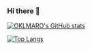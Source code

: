 ### Hi there 👋

[![OKLMARO's GitHub stats](https://github-readme-stats.vercel.app/api?username=OKLMARO&hide=contribs,prs&count_private=true&count_public=true&theme=github_dark)](https://github.com/OKLMARO)

[![Top Langs](https://github-readme-stats.vercel.app/api/top-langs/?username=OKLMARO&layout=compact&count_private=true&count_public=true&theme=github_dark&count_public=true)](https://github.com/OKLMARO)
